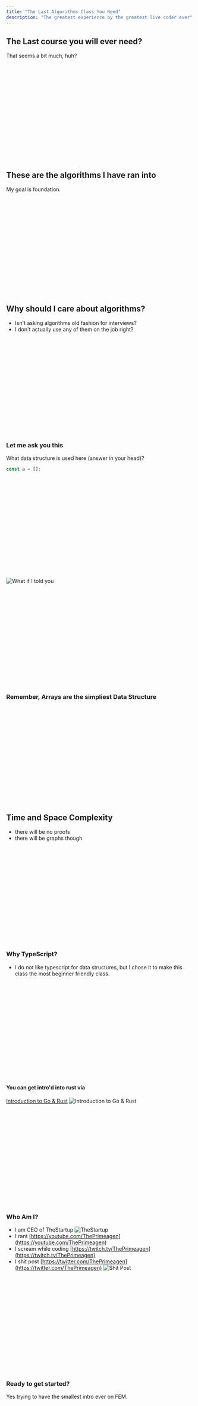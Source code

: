 ```yaml
---
title: "The Last Algorithms Class You Need"
description: "The greatest experience by the greatest live coder ever"
---
```


## The Last course you will ever need?
That seems a bit much, huh?

<br/>
<br/>
<br/>
<br/>
<br/>
<br/>
<br/>
<br/>
<br/>
<br/>
<br/>
<br/>
<br/>
<br/>
<br/>

## These are the algorithms I have ran into
My goal is foundation.

<br/>
<br/>
<br/>
<br/>
<br/>
<br/>
<br/>
<br/>
<br/>
<br/>
<br/>
<br/>
<br/>
<br/>
<br/>


## Why should I care about algorithms?
* Isn't asking algorithms old fashion for interviews?
* I don't actually use any of them on the job right?

<br/>
<br/>
<br/>
<br/>
<br/>
<br/>
<br/>
<br/>
<br/>
<br/>
<br/>
<br/>
<br/>
<br/>
<br/>

### Let me ask you this
What data structure is used here (answer in your head)?

```typescript
const a = [];
```

<br/>
<br/>
<br/>
<br/>
<br/>
<br/>
<br/>
<br/>
<br/>
<br/>
<br/>
<br/>
<br/>
<br/>
<br/>

![What if I told you](./images/morphius.jpg)

<br/>
<br/>
<br/>
<br/>
<br/>
<br/>
<br/>
<br/>
<br/>
<br/>
<br/>
<br/>
<br/>
<br/>
<br/>


### Remember, Arrays are the simpliest Data Structure

<br/>
<br/>
<br/>
<br/>
<br/>
<br/>
<br/>
<br/>
<br/>
<br/>
<br/>
<br/>
<br/>
<br/>
<br/>


## Time and Space Complexity
* there will be no proofs
* there will be graphs though

<br/>
<br/>
<br/>
<br/>
<br/>
<br/>
<br/>
<br/>
<br/>
<br/>
<br/>
<br/>
<br/>
<br/>
<br/>

### Why TypeScript?
* I do not like typescript for data structures, but I chose it to make this
  class the most beginner friendly class.

<br/>
<br/>
<br/>
<br/>
<br/>
<br/>
<br/>
<br/>
<br/>
<br/>
<br/>
<br/>
<br/>
<br/>
<br/>

#### You can get intro'd into rust via
[Introduction to Go & Rust](https://frontendmasters.com/courses/typescript-go-rust)
![Introduction to Go & Rust](./images/poly.png)

<br/>
<br/>
<br/>
<br/>
<br/>
<br/>
<br/>
<br/>
<br/>
<br/>
<br/>
<br/>
<br/>
<br/>
<br/>

### Who Am I?
* I am CEO of TheStartup
![TheStartup](./images/TheStartup.jpeg)
* I rant [https://youtube.com/ThePrimeagen](https://youtube.com/ThePrimeagen)
* I scream while coding [https://twitch.tv/ThePrimeagen](https://twitch.tv/ThePrimeagen)
* I shit post [https://twitter.com/ThePrimeagen](https://twitter.com/ThePrimeagen)
![Shit Post](./images/twitter.png)

<br/>
<br/>
<br/>
<br/>
<br/>
<br/>
<br/>
<br/>
<br/>
<br/>
<br/>
<br/>
<br/>
<br/>
<br/>

### Ready to get started?
Yes trying to have the smallest intro ever on FEM.

<br/>
<br/>
<br/>
<br/>
<br/>
<br/>
<br/>
<br/>
<br/>
<br/>
<br/>
<br/>
<br/>
<br/>
<br/>

### One last note.
When I was at university, this 2 day course will approximate my 2nd semestar
class.  There is only one problem.  My class met 3 times a week, for one hour,
for 15 weeks.  That is 45 hours of class time.  On top of that, every 1 hour of
class, I was expected to study for 4 hours.  On top of that, I had a 1 hour
lab, which was expected to spend 5 hours preparing for.

<br/>
<br/>

So that means this class is meant to represent what would typically take 3 * 45
+ 15 * 5 hours worth of work, or 225 hours.  But I have less than 16, including
lunch breaks.

<br/>
<br/>

So to get the most out of this class, spend some time doing this yourself.
There are great books and resources you can use.

<br/>
<br/>

### My biggest piece of advice is this is the entrence, not the destination.
Of the four books I have bought on data structures and algorithms, here are my
recommended 2.
<br/>
(yes they are amazon affiliate links) <br/>
(but i have read both, multiple times, and bought the academic one 3 times) <br/>

<br/>
<br/>

[The Introduction to Algorithms](https://amzn.to/3bYmBMu) <br/>
This one is pretty girthy, but its definitely the best there is.

<br/>
<br/>

[For Programmers Who Don't Know How To DataStructure And Would Like To Do Other Things Well Too](https://amzn.to/3Qp9KlB) <br/>
This one is way more beginner friendly, and will help reinforce most things we
learn today and other things as well.  Its a bit lacking though in its
completeness.

<br/>
<br/>
<br/>
<br/>
<br/>
<br/>
<br/>
<br/>
<br/>
<br/>
<br/>
<br/>
<br/>
<br/>
<br/>

